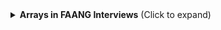 <details>
<summary><strong>Arrays in FAANG Interviews</strong> (Click to expand)</summary>

Arrays are one of the most foundational data structures in DSA and often dominate the early rounds of FAANG interviews. Below is a comprehensive list of array topics, from basics to advanced, that you should master.

### 1. Fundamentals & Operations
- Declaration, initialization, traversal
- Access by index (`O(1)` time complexity)
- Modification & update of elements
- Array memory model & fixed size property

### 2. Core Patterns & Algorithms
- **Searching:** Linear Search, Binary Search (for sorted arrays)
- **Reversal & Rotation:** Reverse an array (in-place / extra space), Rotate array by `k` positions
- **Prefix Sum & Difference Array**
- **Sliding Window Techniques**

### 3. Sorting Techniques
- Merge Sort, Quick Sort, Heap Sort (time/space complexity & stability)
- Counting Sort, Radix Sort
- Sort 0s, 1s, and 2s (Dutch National Flag problem)
- Custom sorting problems

### 4. Classic Problem Patterns
- Two pointers
- Frequency maps / Hashing on arrays
- Prefix and Suffix arrays
- Kadane’s Algorithm (maximum subarray sum)
- In-place updates (without extra space)

### 5. Key Interview Problem Types
- Second Largest / Third Largest Element
- Reverse Array in Groups
- Move All Zeroes To End
- Wave Array / Alternate Positive Negative
- Remove Duplicates from Sorted Array
- Stock Buy and Sell (single/multiple transactions)
- Majority Element / Majority Element II
- Product of Array Except Self
- Maximum Subarray / Product Subarray
- Container with Most Water
- Trapping Rain Water
- Merge / Insert Intervals
- Missing and Repeating Elements / Ranges
- Sum of All Subarrays / Subarrays with Product < K
- Minimize / Maximize array transforms (Swaps, Flips, Grouping)

### 6. Advanced Patterns
- Greedy algorithms: Picking elements with constraints
- Bit manipulation: XOR / AND / OR / bitmask on arrays
- Binary search on answers: Range-based array queries
- Interval problems: Merge intervals, schedule overlaps

### 7. Matrix (2D Array) Topics
- Traverse matrix in spiral order
- Transpose, rotate, or search in matrix

### How To Practice?
- **Start with Easy:** Reverse, find largest/smallest, search, rotate.
- **Progress to Medium:** Kadane’s, stock buy/sell, remove duplicates, two-pointer tricks.
- **Finish with Hard:** Trapping rain water, sliding window maximization, interval merges.

</details>
